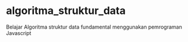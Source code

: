 # algoritma_struktur_data
Belajar Algoritma struktur data fundamental menggunakan pemrograman Javascript
